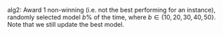 alg2:  Award 1 non-winning (i.e. not the best performing for an instance), randomly selected model  $b\%$ of the time, where $b \in \{10, 20, 30, 40, 50\}$. Note that we still update the best model.
